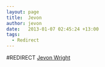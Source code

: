```yaml
---
layout: page
title:  Jevon
author: jevon
date:   2013-01-07 02:45:24 +13:00
tags:
  - Redirect
---
```


#REDIRECT [Jevon Wright](Jevon_Wright.md)
